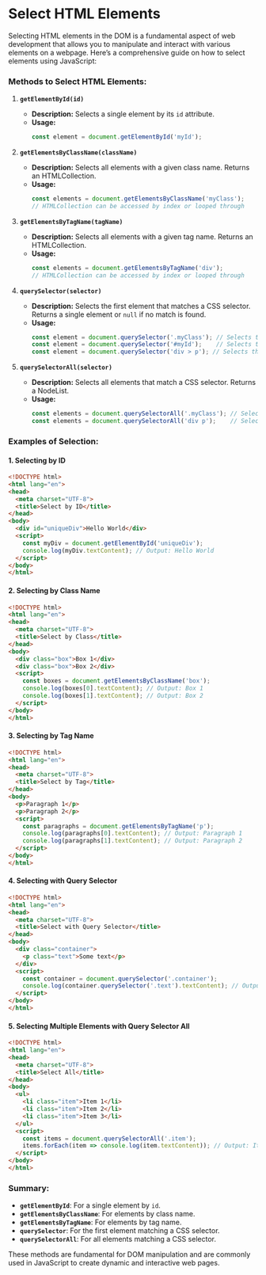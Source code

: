 # Select HTML Elements

Selecting HTML elements in the DOM is a fundamental aspect of web development that allows you to manipulate and interact with various elements on a webpage. Here’s a comprehensive guide on how to select elements using JavaScript:

### Methods to Select HTML Elements:

1. **`getElementById(id)`**
   - **Description:** Selects a single element by its `id` attribute.
   - **Usage:**
     ```js
     const element = document.getElementById('myId');
     ```

2. **`getElementsByClassName(className)`**
   - **Description:** Selects all elements with a given class name. Returns an HTMLCollection.
   - **Usage:**
     ```js
     const elements = document.getElementsByClassName('myClass');
     // HTMLCollection can be accessed by index or looped through
     ```

3. **`getElementsByTagName(tagName)`**
   - **Description:** Selects all elements with a given tag name. Returns an HTMLCollection.
   - **Usage:**
     ```js
     const elements = document.getElementsByTagName('div');
     // HTMLCollection can be accessed by index or looped through
     ```

4. **`querySelector(selector)`**
   - **Description:** Selects the first element that matches a CSS selector. Returns a single element or `null` if no match is found.
   - **Usage:**
     ```js
     const element = document.querySelector('.myClass'); // Selects the first element with class 'myClass'
     const element = document.querySelector('#myId');    // Selects the element with id 'myId'
     const element = document.querySelector('div > p'); // Selects the first <p> element that is a child of a <div>
     ```

5. **`querySelectorAll(selector)`**
   - **Description:** Selects all elements that match a CSS selector. Returns a NodeList.
   - **Usage:**
     ```js
     const elements = document.querySelectorAll('.myClass'); // Selects all elements with class 'myClass'
     const elements = document.querySelectorAll('div p');    // Selects all <p> elements inside <div>
     ```

### Examples of Selection:

#### 1. **Selecting by ID**

```html
<!DOCTYPE html>
<html lang="en">
<head>
  <meta charset="UTF-8">
  <title>Select by ID</title>
</head>
<body>
  <div id="uniqueDiv">Hello World</div>
  <script>
    const myDiv = document.getElementById('uniqueDiv');
    console.log(myDiv.textContent); // Output: Hello World
  </script>
</body>
</html>
```

#### 2. **Selecting by Class Name**

```html
<!DOCTYPE html>
<html lang="en">
<head>
  <meta charset="UTF-8">
  <title>Select by Class</title>
</head>
<body>
  <div class="box">Box 1</div>
  <div class="box">Box 2</div>
  <script>
    const boxes = document.getElementsByClassName('box');
    console.log(boxes[0].textContent); // Output: Box 1
    console.log(boxes[1].textContent); // Output: Box 2
  </script>
</body>
</html>
```

#### 3. **Selecting by Tag Name**

```html
<!DOCTYPE html>
<html lang="en">
<head>
  <meta charset="UTF-8">
  <title>Select by Tag</title>
</head>
<body>
  <p>Paragraph 1</p>
  <p>Paragraph 2</p>
  <script>
    const paragraphs = document.getElementsByTagName('p');
    console.log(paragraphs[0].textContent); // Output: Paragraph 1
    console.log(paragraphs[1].textContent); // Output: Paragraph 2
  </script>
</body>
</html>
```

#### 4. **Selecting with Query Selector**

```html
<!DOCTYPE html>
<html lang="en">
<head>
  <meta charset="UTF-8">
  <title>Select with Query Selector</title>
</head>
<body>
  <div class="container">
    <p class="text">Some text</p>
  </div>
  <script>
    const container = document.querySelector('.container');
    console.log(container.querySelector('.text').textContent); // Output: Some text
  </script>
</body>
</html>
```

#### 5. **Selecting Multiple Elements with Query Selector All**

```html
<!DOCTYPE html>
<html lang="en">
<head>
  <meta charset="UTF-8">
  <title>Select All</title>
</head>
<body>
  <ul>
    <li class="item">Item 1</li>
    <li class="item">Item 2</li>
    <li class="item">Item 3</li>
  </ul>
  <script>
    const items = document.querySelectorAll('.item');
    items.forEach(item => console.log(item.textContent)); // Output: Item 1, Item 2, Item 3
  </script>
</body>
</html>
```

### Summary:
- **`getElementById`**: For a single element by `id`.
- **`getElementsByClassName`**: For elements by class name.
- **`getElementsByTagName`**: For elements by tag name.
- **`querySelector`**: For the first element matching a CSS selector.
- **`querySelectorAll`**: For all elements matching a CSS selector.

These methods are fundamental for DOM manipulation and are commonly used in JavaScript to create dynamic and interactive web pages.